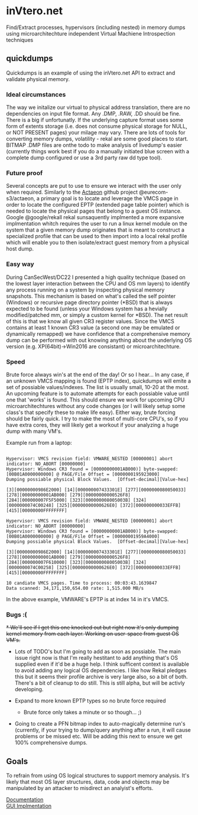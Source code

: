 # inVtero.net
Find/Extract processes, hypervisors (including nested) in memory dumps using microarchitechture independent
Virtual Machiene Introspection techniques

## quickdumps
Quickdumps is an example of using the inVtero.net API to extract and validate physical memory.

### Ideal circumstances
The way we initalize our virtual to physical address translation, there are no dependencies on input file format.  Any .DMP,
.RAW, .DD should be fine.  There is a big if unfortunatly.  If the underlying capture format uses some form of extents storage
(i.e. does not consume physical storage for NULL, or NOT PRESENT pages) your milage may vary.  There are lots of tools for
converting memory dumps, volatility - rekal are some good places to start.  BITMAP .DMP files are onthe todo to make analysis
of livedump's easier (currently things work best if you do a manually initiated blue screen with a complete dump configured or
use a 3rd party raw dd type tool).

### Future proof
Several concepts are put to use to ensure we interact with the user only when required.  Similarly to the
[Actaeon](http://www.syssec-project.eu/m/page-media/3/raid13_graziano.pdf) github project @eurecom-s3/actaeon, a primary
goal is to locate and leverage the VMCS page in order to locate the configured EPTP (extended page table pointer) which is
needed to locate the physical pages that belong to a guest OS instance.  Google @google/rekall rekal sunsaquently implmented 
a more expansive implmentation whitch requires the user to run a linux kernel module on the system that a given memory dump
originates that is meant to construct a specialized profile that can be used to then import into a local rekal profile which
will enable you to then isolate/extract guest memory from a physical host dump.

### Easy way
During CanSecWest/DC22 I presented a high quality technique (based on the lowest layer interaction between the CPU and 
OS mm layers) to identify any process running on a system by inspecting physical memory snapshots.  This mechanism is based on
what's called the self pointer (Windows) or recursive page directory pointer (*BSD) that is always expected to be found 
(unless your Windows system has a hevially modified/patched mm, or simply a custom kernel for *BSD).  The net result of this
is that we know all given CR3 register values.  Since the VMCS contains at least 1 known CR3 value (a second one may be 
emulated or dynamically remapped) we have confidence that a comprehensive memory dump can be performed with out knowing anything
about the underlying OS version (e.g. XP(64bit)->Win2016 are consistant) or microarchitechture.

### Speed 
Brute force always win's at the end of the day!  Or so I hear...  In any case, if an unknown VMCS mapping is found (EPTP index),
quickdumps will emite a set of possiable values/indexes.  The list is usually small, 10-20 at the most.  An upcoming feature
is to automate attempts for each possiable value until one that 'works' is found.  This should ensure we work for upcoming 
CPU microarchitechtures without any code changes (or I will likely setup some class's that specify these to make life easy).
Either way, brute forcing should be fairly quick.  I try to make the most of multi-core CPU's, so if you have extra cores, 
they will likely get a workout if your analyzing a huge dump with many VM's.

Example run from a laptop:
```

Hypervisor: VMCS revision field: VMWARE_NESTED [00000001] abort indicator: NO_ABORT [00000000]
Hypervisor: Windows CR3 found = [00000000001AB000)] byte-swapped: [00B01A0000000000] @ PAGE/File Offset = [0000000195923000]
Dumping possiable physical Block Values.  [Offset-decimal][Value-hex]

[3][00000000986E2000] [14][000000007433301E] [277][0000000080050033] [278][00000000001AB000] [279][00000000000526F8]
[284][000000007F5F5000] [323][000000008005003B] [324][0000000074C00248] [325][00000000000626E0] [372][000000000033EFFB]
[415][00000000FFFFFFFF]

Hypervisor: VMCS revision field: VMWARE_NESTED [00000001] abort indicator: NO_ABORT [00000000]
Hypervisor: Windows CR3 found = [00000000001AB000)] byte-swapped: [00B01A0000000000] @ PAGE/File Offset = [00000001959A4000]
Dumping possiable physical Block Values.  [Offset-decimal][Value-hex]

[3][00000000986E2000] [14][000000007433301E] [277][0000000080050033] [278][00000000001AB000] [279][00000000000526F8]
[284][000000007F610000] [323][000000008005003B] [324][0000000074C00258] [325][00000000000626E0] [372][000000000033EFFB]
[415][00000000FFFFFFFF]

10 candiate VMCS pages. Time to process: 00:03:43.1639847
Data scanned: 34,171,150,654.00 rate: 1,515.000 MB/s
```

In the above example, VMWARE's EPTP is at index 14 in it's VMCS.

### Bugs :(
~~* We'll see if I get this one knocked out but right now it's only dumping kernel memory from each layer.  Working on user-space
        from guest OS VM's.~~ 
* Lots of TODO's but I'm going to add as soon as possiable.  The main issue right now is that I'm really hestitant to add anything
   that's OS supplied even if it'd be a huge help.  I think sufficent context is available to avoid adding any logical OS dependencies.
   I like how Rekal pledges this but it seems their profile archive is very large also, so a bit of both.  
   There's a bit of cleanup to do still. This is still alpha, but will be activly developing.

* Expand to more known EPTP types so no brute force required
    * Brute force only takes a minute or so though... ;)
* Going to create a PFN bitmap index to auto-magically determine run's (currently, if your trying to dump/query anything after a run,
   it will cause problems or be missed etc.  Will be adding this next to ensure we get 100% comprehensive dumps.

## Goals
To refrain from using OS logical structures to support memory analysis.  It's likely that most OS layer structures, data,
code and objects may be manipulated by an attacker to misdirect an analyist's efforts.






[Documentation](http://ShaneK2.github.io/inVtero.net)  
[GUI Implmentation](https://blockwatch.ioactive.com/)
